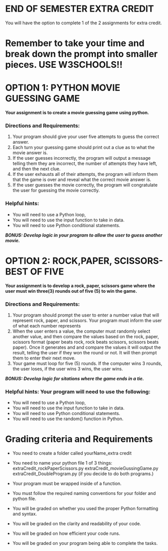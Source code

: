 # END OF SEMESTER EXTRA CREDIT
You will have the option to complete 1 of the 2 assignments for extra credit. 

<h1>Remember to take your time and break down the prompt into smaller pieces.</h>
<b>USE W3SCHOOLS!!</b>


# OPTION 1: PYTHON MOVIE GUESSING GAME
<b>Your assignment is to create a movie guessing game using python.</b>

### Directions and Requirements:
1. Your program should give your user five attempts to guess the correct answer. 
2. Each turn your guessing game should print out a clue as to what the movie answer is. 
3. If the user guesses incorrectly, the program will output a message telling them they are incorrect, the number of attempts they have left, and then the next clue. 
4. If the user exhausts all of their attempts, the program will inform them that the game is over and reveal what the correct movie answer is. 
5. If the user guesses the movie correctly, the program will congratulate the user for guessing the movie correctly. 

### Helpful hints:
- You will need to use a Python loop,
- You will need to use the input function to take in data.
- You will need to use Python conditional statements. 

<b><i>BONUS: Develop logic in your program to allow the user to guess another movie.</i></b> 


# OPTION 2: ROCK,PAPER, SCISSORS- BEST OF FIVE

<b>Your assignment is to develop a rock, paper, scissors game where the user must win three(3) rounds out of five (5) to win the game.</b>

### Directions and Requirements:
1. Your program should prompt the user to enter a number value that will represent rock, paper, and scissors. Your program must inform the user of what each number represents
2. When the user enters a value, the computer must randomly select another value, and then compare the values based on the rock, paper, scissors format (paper beats rock, rock beats scissors, scissors beats paper). Once it generates and and compare the values it will output the result, telling the user if they won the round or not. It will then prompt them to enter their next move. 
3. Your game must loop for five (5) rounds. If the computer wins 3 rounds, the user loses, if the user wins 3 wins, the user wins. 

<b><i>BONUS: Develop logic for sitations where the game ends in a tie.</i></b> 

### Helpful hints: Your program will need to use the following:
- You will need to use a Python loop,
- You will need to use the input function to take in data.
- You will need to use Python conditional statements.
- You will need to use the random() function in Python.  

# Grading criteria and Requirements
- You need to create a folder called yourName_extra credit
- You need to name your python file 1 of 3 things:
extraCredit_rockPaperScissors.py
extraCredit_movieGussingGame.py 
extraCredit_DoubleProgram.py (if you decide to do both programs.)

- Your program must be wrapped inside of a function.
- You must follow the required naming conventions for your folder and python file.
- You will be graded on whether you used the proper Python formatting and syntax.
- You will be graded on the clarity and readability of your code. 
- You will be graded on how efficient your code runs. 
- You will be graded on your program being able to complete the tasks. 



